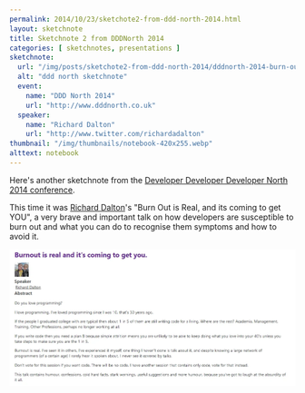```yaml
---
permalink: 2014/10/23/sketchote2-from-ddd-north-2014.html
layout: sketchnote
title: Sketchnote 2 from DDDNorth 2014
categories: [ sketchnotes, presentations ]
sketchnote:
  url: "/img/posts/sketchote2-from-ddd-north-2014/dddnorth-2014-burn-out-talk-vanilla-lofi.webp"
  alt: "ddd north sketchnote"
  event:
    name: "DDD North 2014"
    url: "http://www.dddnorth.co.uk"
  speaker:
    name: "Richard Dalton"
    url: "http://www.twitter.com/richardadalton"
thumbnail: "/img/thumbnails/notebook-420x255.webp"
alttext: notebook
---
```


Here's another sketchnote from the <a href="http://www.dddnorth.co.uk/">Developer Developer Developer North 
2014 conference</a>. 

This time it was [Richard Dalton](http://www.twitter.com/richardadalton)'s 
"Burn Out is Real, and its coming to get YOU", a very brave and important talk 
on how developers are susceptible to burn out and what you can do to recognise 
them symptoms and how to avoid it.

![ddd north](/img/posts/sketchote2-from-ddd-north-2014/session-summary.webp)

